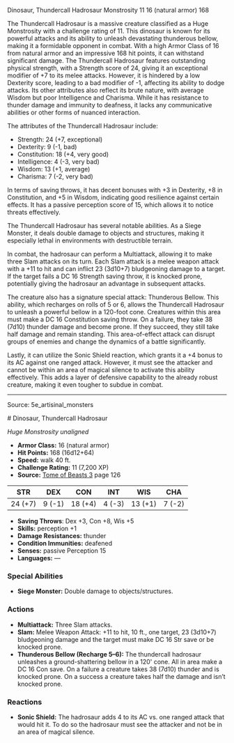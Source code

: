 <MonsterName/>Dinosaur, Thundercall Hadrosaur</MonsterName>
<CreatureType/>Monstrosity</CreatureType>
<CR/>11</CR>
<AC/>16 (natural armor)</AC>
<HP/>168</HP>
<summary>The Thundercall Hadrosaur is a massive creature classified as a Huge Monstrosity with a challenge rating of 11. This dinosaur is known for its powerful attacks and its ability to unleash devastating thunderous bellow, making it a formidable opponent in combat. With a high Armor Class of 16 from natural armor and an impressive 168 hit points, it can withstand significant damage. The Thundercall Hadrosaur features outstanding physical strength, with a Strength score of 24, giving it an exceptional modifier of +7 to its melee attacks. However, it is hindered by a low Dexterity score, leading to a bad modifier of -1, affecting its ability to dodge attacks. Its other attributes also reflect its brute nature, with average Wisdom but poor Intelligence and Charisma. While it has resistance to thunder damage and immunity to deafness, it lacks any communicative abilities or other forms of nuanced interaction.</summary>

<detail>

The attributes of the Thundercall Hadrosaur include:

- Strength: 24 (+7, exceptional)
- Dexterity: 9 (-1, bad)
- Constitution: 18 (+4, very good)
- Intelligence: 4 (-3, very bad)
- Wisdom: 13 (+1, average)
- Charisma: 7 (-2, very bad)

In terms of saving throws, it has decent bonuses with +3 in Dexterity, +8 in Constitution, and +5 in Wisdom, indicating good resilience against certain effects. It has a passive perception score of 15, which allows it to notice threats effectively.

The Thundercall Hadrosaur has several notable abilities. As a Siege Monster, it deals double damage to objects and structures, making it especially lethal in environments with destructible terrain. 

In combat, the hadrosaur can perform a Multiattack, allowing it to make three Slam attacks on its turn. Each Slam attack is a melee weapon attack with a +11 to hit and can inflict 23 (3d10+7) bludgeoning damage to a target. If the target fails a DC 16 Strength saving throw, it is knocked prone, potentially giving the hadrosaur an advantage in subsequent attacks.

The creature also has a signature special attack: Thunderous Bellow. This ability, which recharges on rolls of 5 or 6, allows the Thundercall Hadrosaur to unleash a powerful bellow in a 120-foot cone. Creatures within this area must make a DC 16 Constitution saving throw. On a failure, they take 38 (7d10) thunder damage and become prone. If they succeed, they still take half damage and remain standing. This area-of-effect attack can disrupt groups of enemies and change the dynamics of a battle significantly.

Lastly, it can utilize the Sonic Shield reaction, which grants it a +4 bonus to its AC against one ranged attack. However, it must see the attacker and cannot be within an area of magical silence to activate this ability effectively. This adds a layer of defensive capability to the already robust creature, making it even tougher to subdue in combat.</detail>



---

Source: 5e_artisinal_monsters

<statblock>
# Dinosaur, Thundercall Hadrosaur

*Huge* *Monstrosity* *unaligned*

- **Armor Class:** 16 (natural armor)
- **Hit Points:** 168 (16d12+64)
- **Speed:** walk 40 ft.
- **Challenge Rating:** 11 (7,200 XP)
- **Source:** [Tome of Beasts 3](https://koboldpress.com/kpstore/product/tome-of-beasts-3-for-5th-edition/) page 126

| STR | DEX | CON | INT | WIS | CHA |
| --- | --- | --- | --- | --- | --- |
| 24 (+7) | 9 (-1) | 18 (+4) | 4 (-3) | 13 (+1) | 7 (-2) |

- **Saving Throws**: Dex +3, Con +8, Wis +5
- **Skills:** perception +1
- **Damage Resistances:** thunder
- **Condition Immunities:** deafened
- **Senses:** passive Perception 15
- **Languages:** —

### Special Abilities

- **Siege Monster:** Double damage to objects/structures.

### Actions

- **Multiattack:** Three Slam attacks.
- **Slam:** Melee Weapon Attack: +11 to hit, 10 ft., one target, 23 (3d10+7) bludgeoning damage and the target must make DC 16 Str save or be knocked prone.
- **Thunderous Bellow (Recharge 5–6):** The thundercall hadrosaur unleashes a ground-shattering bellow in a 120' cone. All in area make a DC 16 Con save. On a failure a creature takes 38 (7d10) thunder and is knocked prone. On a success a creature takes half the damage and isn’t knocked prone.

### Reactions

- **Sonic Shield:** The hadrosaur adds 4 to its AC vs. one ranged attack that would hit it. To do so the hadrosaur must see the attacker and not be in an area of magical silence.


</statblock>


